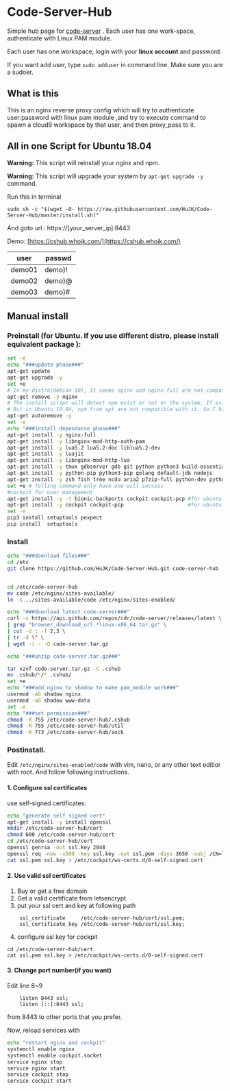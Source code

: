 # Code-Server-Hub
Simple hub page for [code-server](https://github.com/cdr/code-server) . Each user has one work-space, authenticate with Linux PAM module.

Each user has one workspace, login with your **linux account** and password.

If you want add user, type ```sudo adduser``` in command line. Make sure you are a sudoer.

## What is this
This is an nginx reverse proxy config which will try to authenticate user:password with linux pam module ,and try to execute command to spawn a cloud9 workspace by that user, and then proxy_pass to it.

## All in one Script for Ubuntu 18.04
**Warning:** This script will reinstall your nginx and npm.

**Warning:** This script will upgrade your system by ```apt-get upgrade -y``` command.

Run this in terminal

```sudo sh -c "$(wget -O- https://raw.githubusercontent.com/HuJK/Code-Server-Hub/master/install.sh)"```

And goto url : https://\[your_server_ip\]:8443

Demo:
[https://cshub.whojk.com/](https://cshub.whojk.com/)

user|passwd
------|---------
demo01|demo)!
demo02|demo)@
demo03|demo)#


## Manual install 

### Preinstall (for Ubuntu. If you use different distro, please install equivalent package ): 
```bash
set -e
echo "###update phase###"
apt-get update
apt-get upgrade -y
set +e
# In my distro(debian 10), It seems nginx and nginx-full are not compatible. I have to remove nginx than I can install nginx-full.
apt-get remove -y nginx
# The install script will detect npm exist or not on the system. If exist, it will not use itself's npm
# But in Ubuntu 19.04, npm from apt are not compatible with it. So I have to remove first, and install back later.
apt-get autoremove -y
set -e
echo "###install dependanse phase###"
apt-get install -y nginx-full
apt-get install -y libnginx-mod-http-auth-pam
apt-get install -y lua5.2 lua5.2-doc liblua5.2-dev
apt-get install -y luajit
apt-get install -y libnginx-mod-http-lua
apt-get install -y tmux gdbserver gdb git python python3 build-essential wget libncurses-dev nodejs 
apt-get install -y python-pip python3-pip golang default-jdk nodejs 
apt-get install -y zsh fish tree ncdu aria2 p7zip-full python-dev python3-dev perl wget curl
set +e # folling command only have one will success
#cockpit for user management
apt-get install -y -t bionic-backports cockpit cockpit-pcp #for ubuntu 18.04
apt-get install -y cockpit cockpit-pcp                     #for ubuntu 19.04
set -e
pip3 install setuptools pexpect
pip install  setuptools
```

### Install

```bash
echo "###doenload files###"
cd /etc
git clone https://github.com/HuJK/Code-Server-Hub.git code-server-hub


cd /etc/code-server-hub
mv code /etc/nginx/sites-available/
ln -s ../sites-available/code /etc/nginx/sites-enabled/

echo "###doenload latest code-server###"
curl -s https://api.github.com/repos/cdr/code-server/releases/latest \
| grep "browser_download_url.*linux-x86_64.tar.gz" \
| cut -d : -f 2,3 \
| tr -d \" \
| wget -i - -O code-server.tar.gz

echo "###unzip code-server.tar.gz###"

tar xzvf code-server.tar.gz -C .cshub
mv .cshub/*/* .cshub/
set +e
echo "###add nginx to shadow to make pam_module work###"
usermod -aG shadow nginx
usermod -aG shadow www-data
set -e
echo "###set permission###"
chmod -R 755 /etc/code-server-hub/.cshub
chmod -R 755 /etc/code-server-hub/util
chmod -R 773 /etc/code-server-hub/sock
```

### Postinstall.

Edit ```/etc/nginx/sites-enabled/code``` with vim, nano, or any other text editior with root. And follow following instructions.

#### 1. Configure ssl certificates

use self-signed certificates:
```bash
echo "generate self signed cert"
apt-get install -y install openssl
mkdir /etc/code-server-hub/cert
chmod 600 /etc/code-server-hub/cert
cd /etc/code-server-hub/cert
openssl genrsa -out ssl.key 2048
openssl req -new -x509 -key ssl.key -out ssl.pem -days 3650 -subj /CN=localhost
cat ssl.pem ssl.key > /etc/cockpit/ws-certs.d/0-self-signed.cert
```

#### 2. Use valid ssl certificates

1. Buy or get a free domain
2. Get a valid certificate from letsencrypt
3. put your ssl cert and key at following path
```
    ssl_certificate     /etc/code-server-hub/cert/ssl.pem;
    ssl_certificate_key /etc/code-server-hub/cert/ssl.key;
```
4. configure ssl key for cockpit
```
cd /etc/code-server-hub/cert
cat ssl.pem ssl.key > /etc/cockpit/ws-certs.d/0-self-signed.cert
```

#### 3. Change port number(if you want)
Edit line 8~9
```
    listen 8443 ssl;
    listen [::]:8443 ssl;
``` 
from 8443 to other ports that you prefer.

Now, reload services with 
```bash
echo "restart nginx and cockpit"
systemctl enable nginx
systemctl enable cockpit.socket
service nginx stop
service nginx start
service cockpit stop
service cockpit start
```
